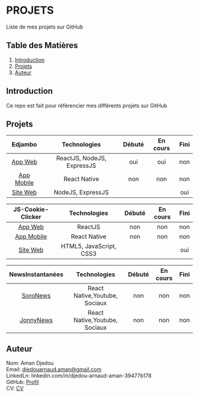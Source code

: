 # PROJETS
Liste de mes projets sur GitHub

## Table des Matières
1. [Introduction](#Introduction)  
1. [Projets](#Projets)    
1. [Auteur](#Auteur)  


## Introduction
Ce repo est fait pour référencier mes différents projets sur GitHub 

## Projets
| Edjambo | Technologies | Débuté | En cours | Fini |
|:-:|:-:|:-:|:-:|:-:|
| [App Web](https://github.com/djedou/Edjambo) | ReactJS, NodeJS, ExpressJS | oui | oui | non  |
| [App Mobile](#) | React Native | non | non | non  |
| [Site Web](https://notrebiencommun.org) | NodeJS, ExpressJS | | | oui  |

| JS-Cookie-Clicker | Technologies | Débuté | En cours | Fini |
|:-:|:-:|:-:|:-:|:-:|
| [App Web](#) | ReactJS | non | non | non  |
| [App Mobile](#) | React Native | non | non | non  |
| [Site Web](https://github.com/djedou/JS-Cookie-Clicker) | HTML5, JavaScript, CSS3 | | | oui  |


| NewsInstantanées | Technologies | Débuté | En cours | Fini |
|:-:|:-:|:-:|:-:|:-:|
| [SoroNews](#) | React Native,Youtube, Sociaux | non | non | non  |
| [JonnyNews](#) | React Native,Youtube, Sociaux  | non | non | non  |


## Auteur
Nom: Aman Djedou  
Email: djedouarnaud.aman@gmail.com  
LinkedLn: linkedin.com/in/djedou-arnaud-aman-39477b178  
GitHub: [Profil](https://github.com/djedou)  
CV: [CV](https://djedou.github.io/Mon-CV/)  

